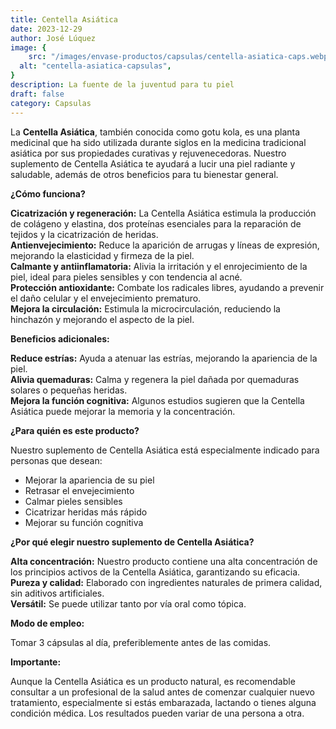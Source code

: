 ```yaml
---
title: Centella Asiática  
date: 2023-12-29
author: José Lúquez 
image: {
 	src: "/images/envase-productos/capsulas/centella-asiatica-caps.webp",
  alt: "centella-asiatica-capsulas",
}
description: La fuente de la juventud para tu piel
draft: false
category: Capsulas 
---
```


La **Centella Asiática**, también conocida como gotu kola, es una planta medicinal que ha sido utilizada durante siglos en la medicina tradicional asiática por sus propiedades curativas y rejuvenecedoras. Nuestro suplemento de Centella Asiática te ayudará a lucir una piel radiante y saludable, además de otros beneficios para tu bienestar general.

**¿Cómo funciona?**

**Cicatrización y regeneración:** La Centella Asiática estimula la producción de colágeno y elastina, dos proteínas esenciales para la reparación de tejidos y la cicatrización de heridas.   
**Antienvejecimiento:** Reduce la aparición de arrugas y líneas de expresión, mejorando la elasticidad y firmeza de la piel.   
**Calmante y antiinflamatoria:** Alivia la irritación y el enrojecimiento de la piel, ideal para pieles sensibles y con tendencia al acné.   
**Protección antioxidante:** Combate los radicales libres, ayudando a prevenir el daño celular y el envejecimiento prematuro.   
**Mejora la circulación:** Estimula la microcirculación, reduciendo la hinchazón y mejorando el aspecto de la piel.   

**Beneficios adicionales:**

**Reduce estrías:** Ayuda a atenuar las estrías, mejorando la apariencia de la piel.         
**Alivia quemaduras:** Calma y regenera la piel dañada por quemaduras solares o pequeñas heridas.   
**Mejora la función cognitiva:** Algunos estudios sugieren que la Centella Asiática puede mejorar la memoria y la concentración.      

**¿Para quién es este producto?**

Nuestro suplemento de Centella Asiática está especialmente indicado para personas que desean:

- Mejorar la apariencia de su piel
- Retrasar el envejecimiento
- Calmar pieles sensibles
- Cicatrizar heridas más rápido
- Mejorar su función cognitiva

**¿Por qué elegir nuestro suplemento de Centella Asiática?**

**Alta concentración:** Nuestro producto contiene una alta concentración de los principios activos de la Centella Asiática, garantizando su eficacia.   
**Pureza y calidad:** Elaborado con ingredientes naturales de primera calidad, sin aditivos artificiales.   
**Versátil:** Se puede utilizar tanto por vía oral como tópica.   

**Modo de empleo:**

Tomar 3 cápsulas al día, preferiblemente antes de las comidas.

**Importante:**

Aunque la Centella Asiática es un producto natural, es recomendable consultar a un profesional de la salud antes de comenzar cualquier nuevo tratamiento, especialmente si estás embarazada, lactando o tienes alguna condición médica.
Los resultados pueden variar de una persona a otra.